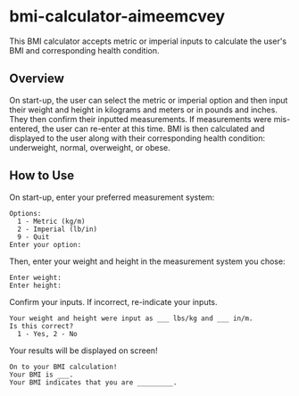 # bmi-calculator-aimeemcvey

This BMI calculator accepts metric or imperial inputs to calculate the user's BMI and corresponding health condition.  

## Overview
On start-up, the user can select the metric or imperial option and then input their weight and height in kilograms and meters or in pounds and inches. They then confirm their inputted measurements. If measurements were mis-entered, the user can re-enter at this time. BMI is then calculated and displayed to the user along with their corresponding health condition: underweight, normal, overweight, or obese.

## How to Use
On start-up, enter your preferred measurement system:
```
Options:  
  1 - Metric (kg/m)
  2 - Imperial (lb/in)
  9 - Quit
Enter your option:
   ```

Then, enter your weight and height in the measurement system you chose:
```
Enter weight:
Enter height:
```

Confirm your inputs. If incorrect, re-indicate your inputs.
```
Your weight and height were input as ___ lbs/kg and ___ in/m.
Is this correct?
  1 - Yes, 2 - No
  ```
  
Your results will be displayed on screen!
```
On to your BMI calculation!
Your BMI is ___.
Your BMI indicates that you are _________.
```
